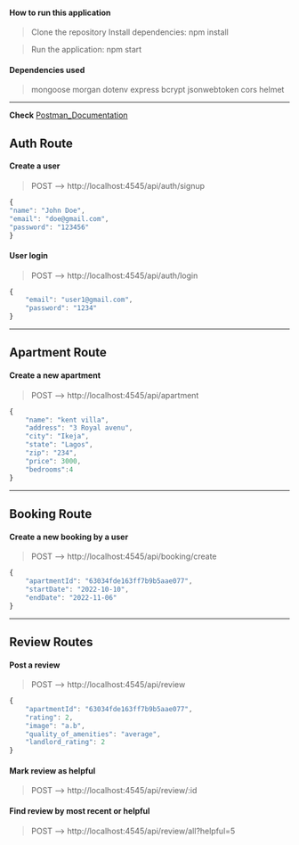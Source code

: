 #### How to run this application

> Clone the repository
> Install dependencies: npm install

> Run the application: npm start

#### Dependencies used

> mongoose morgan dotenv express bcrypt jsonwebtoken cors helmet

---

**Check** [Postman_Documentation](https://documenter.getpostman.com/view/15544476/VUqpudL7)

## Auth Route

#### Create a user

> POST --> http://localhost:4545/api/auth/signup

```javascript
{
"name": "John Doe",
"email": "doe@gmail.com",
"password": "123456"
}
```

#### User login

> POST --> http://localhost:4545/api/auth/login

```javascript
{
    "email": "user1@gmail.com",
    "password": "1234"
}
```

---

## Apartment Route

#### Create a new apartment

> POST --> http://localhost:4545/api/apartment

```javascript
{
    "name": "kent villa",
    "address": "3 Royal avenu",
    "city": "Ikeja",
    "state": "Lagos",
    "zip": "234",
    "price": 3000,
    "bedrooms":4
}
```

---

## Booking Route

#### Create a new booking by a user

> POST --> http://localhost:4545/api/booking/create

```javascript
{
    "apartmentId": "63034fde163ff7b9b5aae077",
    "startDate": "2022-10-10",
    "endDate": "2022-11-06"
}
```

---

## Review Routes

#### Post a review

> POST --> http://localhost:4545/api/review

```javascript
{
    "apartmentId": "63034fde163ff7b9b5aae077",
    "rating": 2,
    "image": "a.b",
    "quality_of_amenities": "average",
    "landlord_rating": 2
}
```

#### Mark review as helpful

> POST --> http://localhost:4545/api/review/:id

#### Find review by most recent or helpful

> POST --> http://localhost:4545/api/review/all?helpful=5
